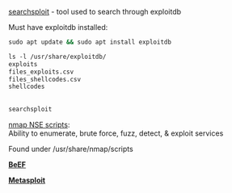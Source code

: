 

[searchsploit](SearchSploit.md) - tool used to search through exploitdb  
  
Must have exploitdb installed:   
```bash
sudo apt update && sudo apt install exploitdb 

ls -l /usr/share/exploitdb/  
exploits  
files_exploits.csv  
files_shellcodes.csv  
shellcodes  
  
  
searchsploit
```

  
[nmap NSE scripts](Tools.md#NSE%20scripts):  
Ability to enumerate, brute force, fuzz, detect, & exploit services  
  
Found under /usr/share/nmap/scripts  
 
**[BeEF](BeEF.md)**

  
**[Metasploit](msfconsole.md)**